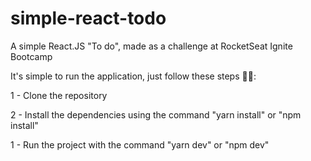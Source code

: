 # simple-react-todo
A simple React.JS "To do", made as a challenge at RocketSeat Ignite Bootcamp

It's simple to run the application, just follow these steps 👨‍🚀:


1 - Clone the repository

2 - Install the dependencies using the command "yarn install" or "npm install"

1 - Run the project with the command "yarn dev" or "npm dev"

